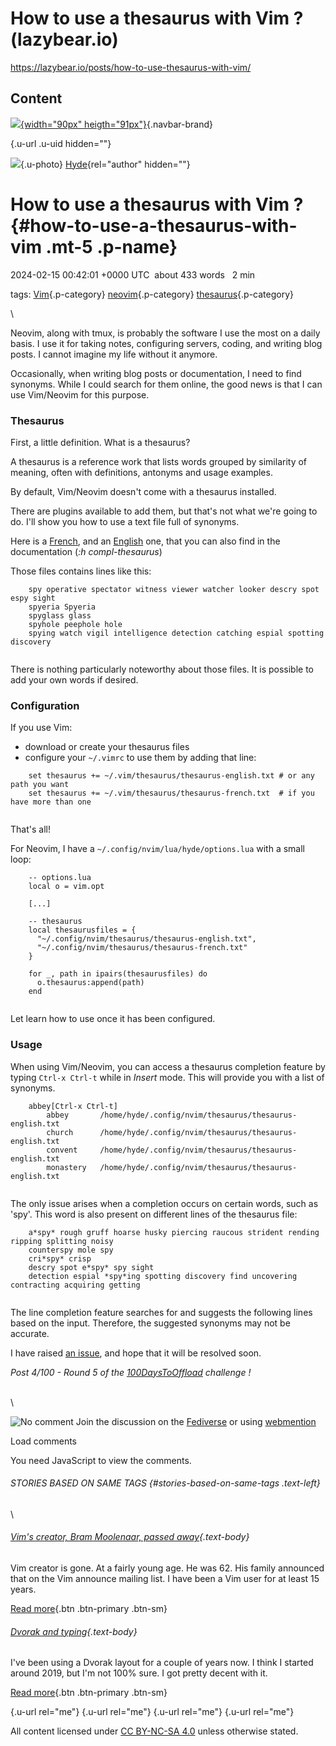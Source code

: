 # How to use a thesaurus with Vim ? (lazybear.io)

<https://lazybear.io/posts/how-to-use-thesaurus-with-vim/>

## Content

[![](../../img/lazybear-logo.png){width="90px" heigth="91px"}](../../){.navbar-brand}

[](http://lazybear.io/posts/how-to-use-thesaurus-with-vim/){.u-url .u-uid hidden=""}

![](https://lazybear.io/img/hyde-stevenson.png){.u-photo}
[Hyde](https://lazybear.io/hyde.stevenson){rel="author" hidden=""}

# How to use a thesaurus with Vim ? {#how-to-use-a-thesaurus-with-vim .mt-5 .p-name}

2024-02-15 00:42:01 +0000 UTC 
about 433 words  
2 min

tags:
[Vim](http://lazybear.io/tags/vim/){.p-category}
[neovim](http://lazybear.io/tags/neovim/){.p-category}
[thesaurus](http://lazybear.io/tags/thesaurus/){.p-category}

\

Neovim, along with tmux, is probably the software
I use the most on a daily basis. I use it for taking notes, configuring servers,
coding, and writing blog posts. I cannot imagine my life without it anymore.

Occasionally, when writing blog posts or documentation, I need to find synonyms.
While I could search for them online, the good news is that I can use Vim/Neovim
for this purpose.

### Thesaurus

First, a little definition. What is a thesaurus?

A thesaurus is a reference work that lists words grouped by similarity of meaning, often with definitions, antonyms and usage examples.

By default, Vim/Neovim doesn't come with a thesaurus installed.

There are plugins available to add them, but that's not what we're going to do.
I'll show you how to use a text file full of synonyms.

Here is a
[French](https://github.com/Nicoloren/vim-french-thesaurus/blob/master/francais_vim.txt),
and an [English](http://lazybear.io/thesaurus-english.txt) one, that you can
also find in the documentation (*:h compl-thesaurus*)

Those files contains lines like this:

``` {tabindex="0" style="color:#f8f8f2;background-color:#272822;-moz-tab-size:3;-o-tab-size:3;tab-size:3"}
    spy operative spectator witness viewer watcher looker descry spot espy sight 
    spyeria Spyeria
    spyglass glass
    spyhole peephole hole
    spying watch vigil intelligence detection catching espial spotting discovery 
    
```

There is nothing particularly noteworthy about those files. It is possible to add your own
words if desired.

### Configuration

If you use Vim:

-   download or create your thesaurus files
-   configure your `~/.vimrc` to use them by adding that line:

``` {tabindex="0" style="color:#f8f8f2;background-color:#272822;-moz-tab-size:3;-o-tab-size:3;tab-size:3"}
    set thesaurus += ~/.vim/thesaurus/thesaurus-english.txt # or any path you want
    set thesaurus += ~/.vim/thesaurus/thesaurus-french.txt  # if you have more than one 
    
```

That's all!

For Neovim, I have a `~/.config/nvim/lua/hyde/options.lua` with a small loop:

``` {tabindex="0" style="color:#f8f8f2;background-color:#272822;-moz-tab-size:3;-o-tab-size:3;tab-size:3"}
    -- options.lua 
    local o = vim.opt
    
    [...]

    -- thesaurus
    local thesaurusfiles = {
      "~/.config/nvim/thesaurus/thesaurus-english.txt",
      "~/.config/nvim/thesaurus/thesaurus-french.txt"
    }

    for _, path in ipairs(thesaurusfiles) do
      o.thesaurus:append(path)
    end
    
```

Let learn how to use once it has been configured.

### Usage

When using Vim/Neovim, you can access a thesaurus completion feature by typing
`Ctrl-x Ctrl-t` while in *Insert* mode. This will provide you with a list of
synonyms.

``` {tabindex="0" style="color:#f8f8f2;background-color:#272822;-moz-tab-size:3;-o-tab-size:3;tab-size:3"}
    abbey[Ctrl-x Ctrl-t]
        abbey       /home/hyde/.config/nvim/thesaurus/thesaurus-english.txt
        church      /home/hyde/.config/nvim/thesaurus/thesaurus-english.txt
        convent     /home/hyde/.config/nvim/thesaurus/thesaurus-english.txt
        monastery   /home/hyde/.config/nvim/thesaurus/thesaurus-english.txt
    
```

The only issue arises when a completion occurs on certain words, such as 'spy'.
This word is also present on different lines of the thesaurus file:

``` {tabindex="0" style="color:#f8f8f2;background-color:#272822;-moz-tab-size:3;-o-tab-size:3;tab-size:3"}
    a*spy* rough gruff hoarse husky piercing raucous strident rending ripping splitting noisy
    counterspy mole spy
    cri*spy* crisp
    descry spot e*spy* spy sight
    detection espial *spy*ing spotting discovery find uncovering contracting acquiring getting
    
```

The line completion feature searches for and suggests the following lines based
on the input. Therefore, the suggested synonyms may not be accurate.

I have raised [an issue](https://github.com/neovim/neovim/issues/27477),
and hope that it will be resolved soon.

*Post 4/100 - Round 5 of the [100DaysToOffload](https://100DaysToOffload.com) challenge !*

\
\

![No comment](../../img/comment.svg) Join the discussion on the [Fediverse](https://lazybear.social/@hyde/111935682925835054) or using [webmention](https://indieweb.org/webmention)

Load comments

You need JavaScript to view the comments.

###### STORIES BASED ON SAME TAGS {#stories-based-on-same-tags .text-left}

\

###### [Vim's creator, Bram Moolenaar, passed away](../../posts/vim-creator-passed-amay/){.text-body}

Vim creator is gone. At a fairly young age. He was 62.
His family announced that on the Vim announce mailing list.
I have been a Vim user for at least 15 years.

[Read more](../../posts/vim-creator-passed-amay/){.btn .btn-primary .btn-sm}

###### [Dvorak and typing](../../posts/dvorak-and-typing/){.text-body}

I've been using a Dvorak layout for a couple of years now. I think I started around 2019, but I'm not 100% sure.
I got pretty decent with it.

[Read more](../../posts/dvorak-and-typing/){.btn .btn-primary .btn-sm}

[](https://lazybear.social/@hyde){.u-url rel="me"}
[](mailto:hyde@lazybear.io){.u-url rel="me"}
[](https://lazybear.io/hyde.stevenson#gpg){.u-url rel="me"}
[](https://lazybear.io/index.xml){.u-url rel="me"}

All content licensed under [CC BY-NC-SA 4.0](https://creativecommons.org/licenses/by-nc-sa/4.0/) unless otherwise stated.
